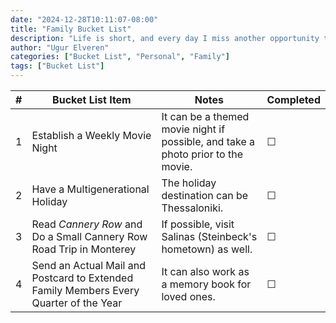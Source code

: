 ```yaml
---
date: "2024-12-28T10:11:07-08:00"
title: "Family Bucket List"
description: "Life is short, and every day I miss another opportunity to do something meaningful with my family and loved ones. I want to create memories and special moments with them."
author: "Ugur Elveren"
categories: ["Bucket List", "Personal", "Family"]
tags: ["Bucket List"]
---
```





| **#** | **Bucket List Item**                                | **Notes**                                                                          | **Completed** |
|-------|-----------------------------------------------------|------------------------------------------------------------------------------------|---------------|
| 1     | Establish a Weekly Movie Night                      | It can be a themed movie night if possible, and take a photo prior to the movie.   | ☐             |
| 2     | Have a Multigenerational Holiday                    | The holiday destination can be Thessaloniki.                                       | ☐             |
| 3     | Read *Cannery Row* and Do a Small Cannery Row Road Trip in Monterey | If possible, visit Salinas (Steinbeck's hometown) as well.         | ☐             |
| 4     | Send an Actual Mail and Postcard to Extended Family Members Every Quarter of the Year | It can also work as a memory book for loved ones.| ☐             |

